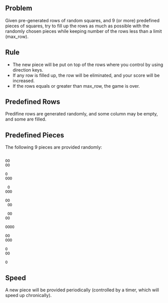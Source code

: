 ## Problem
Given pre-generated rows of random squares, and 9 (or more) predefined pieces of squares,
try to fill up the rows as much as possible with the randomly chosen pieces while keeping 
number of the rows less than a limit (max_row).

## Rule
* The new piece will be put on top of the rows where you control by using direction keys.
* If any row is filled up, the row will be eliminated, and your score will be increased. 
* If the rows equals or greater than max_row, the game is over.

## Predefined Rows
Predifine rows are generated randomly, and some column may be empty, and some are filled.


## Predefined Pieces
The following 9 pieces are provided randomly:

```

OO
OO

O
OOO

 O
OOO

OO
 OO
  
 OO
OO

OOOO

OO
OOO

O
OO

O

```

## Speed
A new piece will be provided periodically (controlled by a timer, which will speed
up chronically).
